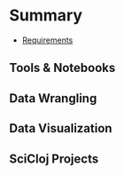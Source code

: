 # Summary

<!-- Readme included as Introduction by default -->

* [Requirements](requirements.md)


## Tools & Notebooks


## Data Wrangling

## Data Visualization


## SciCloj Projects
